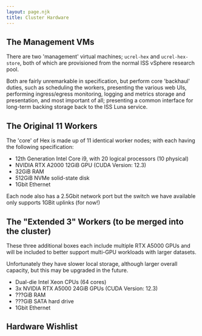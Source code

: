 ```yaml
---
layout: page.njk
title: Cluster Hardware
---
```


## The Management VMs

There are two 'management' virtual machines; `ucrel-hex` and `ucrel-hex-store`, both of which are provisioned from the normal ISS vSphere research pool.

Both are fairly unremarkable in specification, but perform core 'backhaul' duties, such as scheduling the workers, presenting the various web UIs, performing ingress/egress monitoring, logging and metrics storage and presentation, and most important of all; presenting a common interface for long-term backing storage back to the ISS Luna service.

## The Original 11 Workers

The 'core' of Hex is made up of 11 identical worker nodes; with each having the following specification:

- 12th Generation Intel Core i9, with 20 logical processors (10 physical)
- NVIDIA RTX A2000 12GiB GPU (CUDA Version: 12.3)
- 32GiB RAM
- 512GiB NVMe solid-state disk
- 1Gbit Ethernet

Each node also has a 2.5Gbit network port but the switch we have available only supports 1GBit uplinks (for now!)


## The "Extended 3" Workers (to be merged into the cluster)

These three additional boxes each include multiple RTX A5000 GPUs and will be included to better support multi-GPU workloads with larger datasets.

Unfortunately they have slower local storage, although larger overall capacity, but this may be upgraded in the future.

- Dual-die Intel Xeon CPUs (64 cores)
- 3x NVIDIA RTX A5000 24GiB GPUs (CUDA Version: 12.3)
- ???GiB RAM
- ???GiB SATA hard drive
- 1Gbit Ethernet

## Hardware Wishlist

